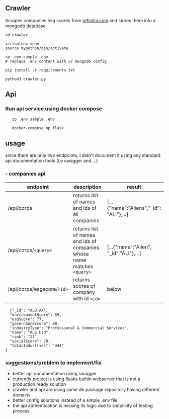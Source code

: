 ## Crawler

Scrapes companies esg scores from [refinitiv.com](https://www.refinitiv.com/en/sustainable-finance/esg-scores) and
stores them into a mongodb database.

```
cd crawler

virtualenv venv
source mypython/bin/activate

cp .env.sample .env
# replace .env content with ur mongodb config

pip install -r requirements.txt

python3 crawler.py
```

## Api

### Run api service using docker compose

```
   cp .env.sample .env
   
   docker-compose up flask
```

## usage

since there are only two endpoints, I didn't document it using any standard api documentation tools (i.e swagger and
...)

### - companies api

| endpoint | description | result |
|----|----|---|
| /api/corps | returns list of names and ids of all companies | [...{"name":"Aliens","_id": "ALI"},...]
| /api/corps/`<query>` | returns list of names and ids of companies whose name matches `<query>` | [...{"name":"Alien", "_id","ALI"},...]
|/api/corps/esgscore/`<id>`| returns scores of company with id `<id>` |  below |

```
  {"_id": "ALQ.AX", 
  "environmentScore": 59, 
  "esgScore": 77, 
  "governanceScore": 88, 
  "industryType": "Professional & Commercial Services", 
  "name": "ALS Ltd", 
  "rank": "27", 
  "socialScore": 78, 
  "totalIndustries": "444" 
} 
```


### suggestions/problem to implement/fix 

- better api documentation using swagger
- currently project is using flasks builtin webserver that is not a production ready solution
- crawler and api are using same db package repository having different domains
- better config solutions instead of a simple .env file
- the api authentication is missing its logic due to simplicity of testing process